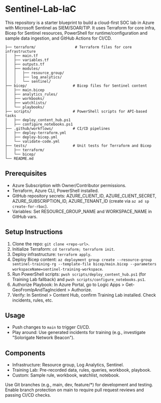 # Sentinel-Lab-IaC

This repository is a starter blueprint to build a cloud-first SOC lab in Azure with Microsoft Sentinel as SIEM/SOAR/TIP. It uses Terraform for core infra, Bicep for Sentinel resources, PowerShell for runtime/configuration and sample data ingestion, and GitHub Actions for CI/CD.


```Sentinel-Lab-Iac/
├── terraform/                  # Terraform files for core infrastructure
│   ├── main.tf
│   ├── variables.tf
│   ├── outputs.tf
│   ├── modules/
│   │   ├── resource_group/
│   │   ├── log_analytics/
│   │   └── sentinel/
├── bicep/                     # Bicep files for Sentinel content
│   ├── main.bicep
│   ├── analytics_rules/
│   ├── workbooks/
│   ├── watchlists/
│   └── playbooks/
├── scripts/                   # PowerShell scripts for API-based tasks
│   ├── deploy_content_hub.ps1
│   ├── configure_notebooks.ps1
├── .github/workflows/         # CI/CD pipelines
│   ├── deploy-terraform.yml
│   ├── deploy-bicep.yml
│   └── validate-code.yml
├── tests/                     # Unit tests for Terraform and Bicep
│   ├── terraform/
│   └── bicep/
└── README.md
```

## Prerequisites
- Azure Subscription with Owner/Contributor permissions.
- Terraform, Azure CLI, PowerShell installed.
- GitHub repository secrets: AZURE_CLIENT_ID, AZURE_CLIENT_SECRET, AZURE_SUBSCRIPTION_ID, AZURE_TENANT_ID (create via `az ad sp create-for-rbac`).
- Variables: Set RESOURCE_GROUP_NAME and WORKSPACE_NAME in GitHub vars.

## Setup Instructions
1. Clone the repo: `git clone <repo-url>`.
2. Initialize Terraform: `cd terraform; terraform init`.
3. Deploy infrastructure: `terraform apply`.
4. Deploy Bicep content: `az deployment group create --resource-group sentinel-training-rg --template-file bicep/main.bicep --parameters workspaceName=sentinel-training-workspace`.
5. Run PowerShell scripts: `pwsh scripts/deploy_content_hub.ps1` (for Training Lab fallback) and `pwsh scripts/configure_notebooks.ps1`.
6. Authorize Playbook: In Azure Portal, go to Logic Apps > Get-GeoFromIpAndTagIncident > Authorize.
7. Verify: In Sentinel > Content Hub, confirm Training Lab installed. Check incidents, rules, etc.

## Usage
- Push changes to `main` to trigger CI/CD.
- Play around: Use generated incidents for training (e.g., investigate "Solorigate Network Beacon").

## Components
- Infrastructure: Resource group, Log Analytics, Sentinel.
- Training Lab: Pre-recorded data, rules, queries, workbook, playbook.
- Custom: Sample rule, workbook, watchlist, notebook.

Use Git branches (e.g., main, dev, feature/*) for development and testing.
Enable branch protection on main to require pull request reviews and passing CI/CD checks.


